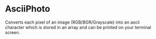 # AsciiPhoto
Converts each pixel of an image (RGB/BGR/Grayscale) into an ascii character which is stored in an array and can be printed on your terminal screen.
